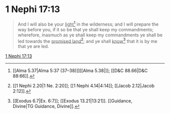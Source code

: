 # 1 Nephi 17:13

> And I will also be your <u>light</u>[^a] in the wilderness; and I will prepare the way before you, if it so be that ye shall keep my commandments; wherefore, inasmuch as ye shall keep my commandments ye shall be led towards the <u>promised land</u>[^b]; and ye shall <u>know</u>[^c] that it is by me that ye are led.

[1 Nephi 17:13](https://www.churchofjesuschrist.org/study/scriptures/bofm/1-ne/17?lang=eng&id=p13#p13)


[^a]: [[Alma 5.37|Alma 5:37 (37–38)]][[Alma 5.38|]]; [[D&C 88.66|D&C 88:66]].  
[^b]: [[1 Nephi 2.20|1 Ne. 2:20]]; [[1 Nephi 4.14|4:14]]; [[Jacob 2.12|Jacob 2:12]].  
[^c]: [[Exodus 6.7|Ex. 6:7]]; [[Exodus 13.21|13:21]]. [[Guidance, Divine|TG Guidance, Divine]].  
